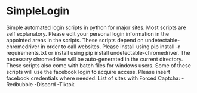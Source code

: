 # SimpleLogin
Simple automated login scripts in python for major sites.
Most scripts are self explanatory.
Please edit your personal login information in the appointed areas in the scripts.
These scripts depend on undetectable-chromedriver in order to call websites. Please install using pip install -r requirements.txt or install using pip install undetectable-chromedriver. The necessary chromedriver will be auto-generated in the current directory.
These scripts also come with batch files for windows users.
Some of these scripts will use the facebook login to acquire access. Please insert facebook credentials where needed.
List of sites with Forced Captcha:
-Redbubble
-Discord
-Tiktok

